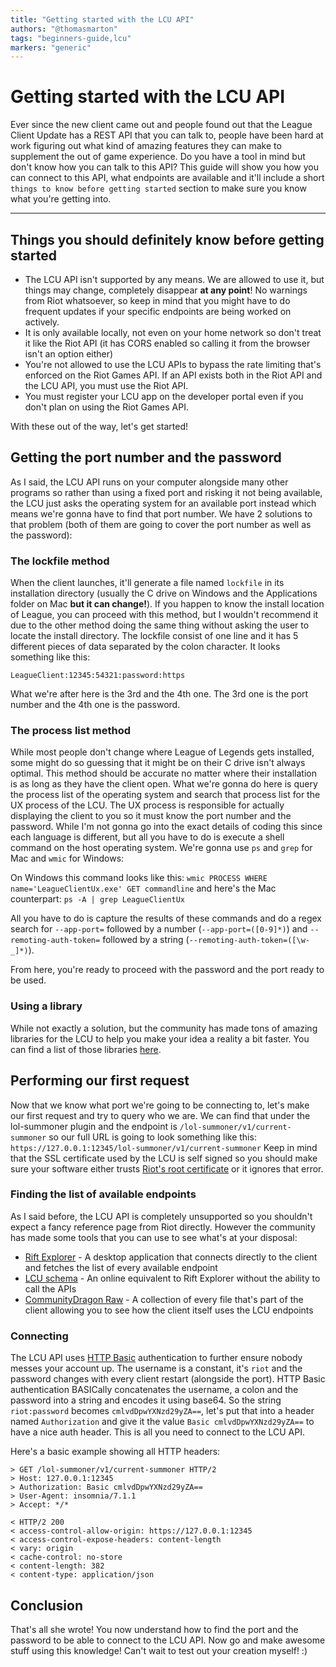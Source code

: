 ```yaml
---
title: "Getting started with the LCU API"
authors: "@thomasmarton"
tags: "beginners-guide,lcu"
markers: "generic"
---
```

# Getting started with the LCU API

Ever since the new client came out and people found out that the League Client Update has a REST API that you can talk to, people have been hard at work figuring out what kind of amazing features they can make to supplement the out of game experience. Do you have a tool in mind but don't know how you can talk to this API? This guide will show you how you can connect to this API, what endpoints are available and it'll include a short `things to know before getting started` section to make sure you know what you're getting into.

---

## Things you should definitely know before getting started

- The LCU API isn't supported by any means. We are allowed to use it, but things may change, completely disappear **at any point**! No warnings from Riot whatsoever, so keep in mind that you might have to do frequent updates if your specific endpoints are being worked on actively.
- It is only available locally, not even on your home network so don't treat it like the Riot API (it has CORS enabled so calling it from the browser isn't an option either)
- You're not allowed to use the LCU APIs to bypass the rate limiting that's enforced on the Riot Games API. If an API exists both in the Riot API and the LCU API, you must use the Riot API.
- You must register your LCU app on the developer portal even if you don't plan on using the Riot Games API.

With these out of the way, let's get started!

## Getting the port number and the password

As I said, the LCU API runs on your computer alongside many other programs so rather than using a fixed port and risking it not being available, the LCU just asks the operating system for an available port instead which means we're gonna have to find that port number. We have 2 solutions to that problem (both of them are going to cover the port number as well as the password):

### The lockfile method

When the client launches, it'll generate a file named `lockfile` in its installation directory (usually the C drive on Windows and the Applications folder on Mac **but it can change!**). If you happen to know the install location of League, you can proceed with this method, but I wouldn't recommend it due to the other method doing the same thing without asking the user to locate the install directory.
The lockfile consist of one line and it has 5 different pieces of data separated by the colon character. It looks something like this:

```
LeagueClient:12345:54321:password:https
```
What we're after here is the 3rd and the 4th one. The 3rd one is the port number and the 4th one is the password.

### The process list method

While most people don't change where League of Legends gets installed, some might do so guessing that it might be on their C drive isn't always optimal. This method should be accurate no matter where their installation is as long as they have the client open. What we're gonna do here is query the process list of the operating system and search that process list for the UX process of the LCU. The UX process is responsible for actually displaying the client to you so it must know the port number and the password.
While I'm not gonna go into the exact details of coding this since each language is different, but all you have to do is execute a shell command on the host operating system. We're gonna use `ps` and `grep` for Mac and `wmic` for Windows:

On Windows this command looks like this: `wmic PROCESS WHERE name='LeagueClientUx.exe' GET commandline`
and here's the Mac counterpart: `ps -A | grep LeagueClientUx`

All you have to do is capture the results of these commands and do a regex search for `--app-port=` followed by a number (`--app-port=([0-9]*)`) and `--remoting-auth-token=` followed by a string (`--remoting-auth-token=([\w-_]*)`).

From here, you're ready to proceed with the password and the port ready to be used.

### Using a library

While not exactly a solution, but the community has made tons of amazing libraries for the LCU to help you make your idea a reality a bit faster. You can find a list of those libraries [here](https://github.com/CommunityDragon/awesome-league#developer-tools).

## Performing our first request

Now that we know what port we're going to be connecting to, let's make our first request and try to query who we are. We can find that under the lol-summoner plugin and the endpoint is `/lol-summoner/v1/current-summoner` so our full URL is going to look something like this: `https://127.0.0.1:12345/lol-summoner/v1/current-summoner` Keep in mind that the SSL certificate used by the LCU is self signed so you should make sure your software either trusts [Riot's root certificate](https://static.developer.riotgames.com/docs/lol/riotgames.pem) or it ignores that error.

### Finding the list of available endpoints

As I said before, the LCU API is completely unsupported so you shouldn't expect a fancy reference page from Riot directly. However the community has made some tools that you can use to see what's at your disposal:

- [Rift Explorer](https://github.com/Pupix/rift-explorer/) - A desktop application that connects directly to the client and fetches the list of every available endpoint
- [LCU schema](https://www.mingweisamuel.com/lcu-schema/tool/) - An online equivalent to Rift Explorer without the ability to call the APIs
- [CommunityDragon Raw](https://raw.communitydragon.org/) - A collection of every file that's part of the client allowing you to see how the client itself uses the LCU endpoints

### Connecting

The LCU API uses [HTTP Basic](https://en.wikipedia.org/wiki/Basic_access_authentication) authentication to further ensure nobody messes your account up. The username is a constant, it's `riot` and the password changes with every client restart (alongside the port). HTTP Basic authentication BASICally concatenates the username, a colon and the password into a string and encodes it using base64. So the string `riot:password` becomes `cmlvdDpwYXNzd29yZA==`, let's put that into a header named `Authorization` and give it the value `Basic cmlvdDpwYXNzd29yZA==` to have a nice auth header. This is all you need to connect to the LCU API.

Here's a basic example showing all HTTP headers:

```
> GET /lol-summoner/v1/current-summoner HTTP/2
> Host: 127.0.0.1:12345
> Authorization: Basic cmlvdDpwYXNzd29yZA==
> User-Agent: insomnia/7.1.1
> Accept: */*

< HTTP/2 200 
< access-control-allow-origin: https://127.0.0.1:12345
< access-control-expose-headers: content-length
< vary: origin
< cache-control: no-store
< content-length: 382
< content-type: application/json
```

## Conclusion

That's all she wrote! You now understand how to find the port and the password to be able to connect to the LCU API. Now go and make awesome stuff using this knowledge! Can't wait to test out your creation myself! :)